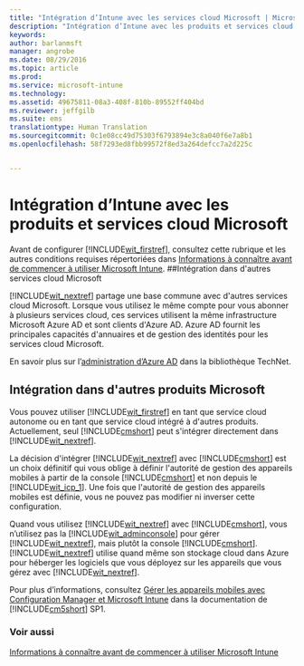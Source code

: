 ```yaml
---
title: "Intégration d’Intune avec les services cloud Microsoft | Microsoft Intune"
description: "Intégration d’Intune avec les produits et services cloud Microsoft et d’autres produits Microsoft"
keywords: 
author: barlanmsft
manager: angrobe
ms.date: 08/29/2016
ms.topic: article
ms.prod: 
ms.service: microsoft-intune
ms.technology: 
ms.assetid: 49675811-08a3-408f-810b-89552ff404bd
ms.reviewer: jeffgilb
ms.suite: ems
translationtype: Human Translation
ms.sourcegitcommit: 0c1e08cc49d75303f6793894e3c8a040f6e7a8b1
ms.openlocfilehash: 58f7293ed8fbb99572f8ed3a264defcc7a2d225c


---
```


# Intégration d’Intune avec les produits et services cloud Microsoft

Avant de configurer [!INCLUDE[wit_firstref](../includes/wit_firstref_md.md)], consultez cette rubrique et les autres conditions requises répertoriées dans [Informations à connaître avant de commencer à utiliser Microsoft Intune](what-to-know-before-you-start-microsoft-intune.md).
##Intégration dans d'autres services cloud Microsoft


[!INCLUDE[wit_nextref](../includes/wit_nextref_md.md)] partage une base commune avec d'autres services cloud Microsoft. Lorsque vous utilisez le même compte pour vous abonner à plusieurs services cloud, ces services utilisent la même infrastructure Microsoft Azure AD et sont clients d'Azure AD. Azure AD fournit les principales capacités d'annuaires et de gestion des identités pour les services cloud Microsoft.

En savoir plus sur l’[administration d’Azure AD](http://technet.microsoft.com/library/hh967611.aspx) dans la bibliothèque TechNet.

## Intégration dans d'autres produits Microsoft
Vous pouvez utiliser [!INCLUDE[wit_firstref](../includes/wit_firstref_md.md)] en tant que service cloud autonome ou en tant que service cloud intégré à d'autres produits. Actuellement, seul [!INCLUDE[cmshort](../includes/cmshort_md.md)] peut s'intégrer directement dans [!INCLUDE[wit_nextref](../includes/wit_nextref_md.md)].

La décision d'intégrer [!INCLUDE[wit_nextref](../includes/wit_nextref_md.md)] avec [!INCLUDE[cmshort](../includes/cmshort_md.md)] est un choix définitif qui vous oblige à définir l'autorité de gestion des appareils mobiles à partir de la console [!INCLUDE[cmshort](../includes/cmshort_md.md)] et non depuis le [!INCLUDE[wit_icp_1](../includes/wit_icp_1_md.md)]. Une fois que l'autorité de gestion des appareils mobiles est définie, vous ne pouvez pas modifier ni inverser cette configuration.

Quand vous utilisez [!INCLUDE[wit_nextref](../includes/wit_nextref_md.md)] avec [!INCLUDE[cmshort](../includes/cmshort_md.md)], vous n’utilisez pas la [!INCLUDE[wit_adminconsole](../includes/wit_adminconsole_md.md)] pour gérer [!INCLUDE[wit_nextref](../includes/wit_nextref_md.md)], mais plutôt la console [!INCLUDE[cmshort](../includes/cmshort_md.md)]. [!INCLUDE[wit_nextref](../includes/wit_nextref_md.md)] utilise quand même son stockage cloud dans Azure pour héberger les logiciels que vous déployez sur les appareils que vous gérez avec [!INCLUDE[wit_nextref](../includes/wit_nextref_md.md)].

Pour plus d’informations, consultez [Gérer les appareils mobiles avec Configuration Manager et Microsoft Intune](http://msdn.microsoft.com/library/2c6bd0e5-d436-41c8-bf38-30152d76be10) dans la documentation de [!INCLUDE[cm5short](../includes/cm5short_md.md)] SP1.

### Voir aussi
[Informations à connaître avant de commencer à utiliser Microsoft Intune](what-to-know-before-you-start-microsoft-intune.md)



<!--HONumber=Aug16_HO5-->


